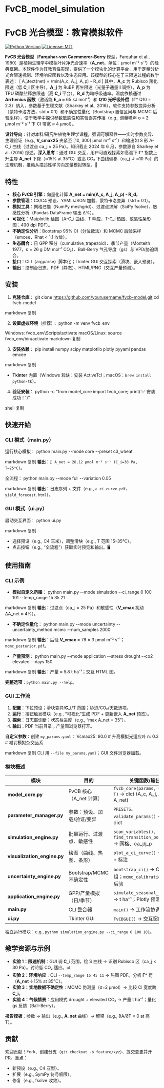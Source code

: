 # FvCB_model_simulation
# FvCB 光合模型：教育模拟软件

[![Python Version](https://img.shields.io/badge/python-3.8%2B-blue.svg)](https://www.python.org/downloads/)
[![License: MIT](https://img.shields.io/badge/License-MIT-yellow.svg)](https://opensource.org/licenses/MIT)

**FvCB 光合模型**（**Farquhar-von Caemmerer-Berry** 模型，Farquhar et al., 1980）是植物生理学中模拟叶片净光合速率（**A_net**，单位：μmol m⁻² s⁻¹）的经典框架。本软件作为其教育性实现，提供了一个模块化的计算平台，用于定量分析光合限速机制、环境响应函数以及生态应用。该模型的核心在于三限速过程的数学表述：
\[
A_\text{net} = \min(A_c, A_j, A_p) - R_d
\]
其中，**A_c** 为 Rubisco 羧化限速（低 **C_i** 区主导），**A_j** 为 RuBP 再生限速（光量子通量 **I** 调控），**A_p** 为 TPU 磷酸盐释放限速（高 **C_i** 平台），**R_d** 为暗呼吸速率。温度依赖通过 **Arrhenius 函数**（激活能 **E_a** ≈ 65 kJ mol⁻¹）和 **Q10 光呼吸补偿**（**Γ*** Q10 = 2.3）纳入，参数基于生理文献（Sharkey et al., 2016）。软件支持参数变异分析（蒙特卡洛方法，std = 0.1）和不确定性量化（Bootstrap 置信区间与 MCMC 后验采样），便于教学中探讨参数敏感性和实验误差传播（e.g., 测量噪声 σ = 2 μmol m⁻² s⁻¹ 下 CI 带宽 ≈ 4 μmol）。

**设计导向**：针对本科/研究生植物生理学课程，强调可解释性——实时参数变异、生理验证（e.g., **V_cmax25** 夹紧至 [10, 300] μmol m⁻² s⁻¹）和输出如 S 形 A-C_i 曲线（过渡点 ca_j ≈ 25 Pa）。知识截止 2024 年 6 月，参数源自 Sharkey et al. (2016) 综述。**深入思考**：通过 GUI 交互，用户可直观探索如高温下 **Γ*** 指数上升主导 **A_net** 下降（≈15% at 35°C）或高 CO₂ 下曲线偏移（ca_j ↓ ≈10 Pa）的生理机制，推动从描述性学习向定量模拟转型。🌱

## 特性
- **核心 FvCB 引擎**：向量化计算 **A_net = min(A_c, A_j, A_p) - R_d**。
- **参数管理**：C3/C4 预设、YAML/JSON 加载、蒙特卡洛变异（std = 0.1）。
- **模拟工具**：网格扫描（NumPy meshgrid）、过渡点求解（SciPy fsolve）、敏感性分析（Pandas DataFrame 输出 Δ%）。
- **可视化**：Matplotlib 绘图（A-C_i 曲线、T 响应、T-C_i 热图、敏感性条形图；400 dpi PDF）。
- **不确定性分析**：Bootstrap 95% CI（分位数法）和 MCMC 后验采样（emcee，Rhat < 1.1 收敛）。
- **生态耦合**：日 GPP 积分（cumulative_trapezoid）、季节产量（Monteith 1977，ε = 26 g DM mol⁻¹ CO₂）、Ball-Berry 气孔导度（gs）与 VPD/胁迫耦合。
- **接口**：CLI（argparse）脚本化；Tkinter GUI 交互探索（滑块、嵌入预览）。
- **输出**：控制台日志、PDF（静态）、HTML/PNG（交互产量预测）。

## 安装
1. **克隆仓库**：
git clone https://github.com/yourusername/fvcb-model.git
cd fvcb-model

markdown
复制

2. **设置虚拟环境**（推荐）：
python -m venv fvcb_env

Windows: fvcb_env\Scripts\activate
macOS/Linux: source fvcb_env/bin/activate
markdown
复制

3. **安装依赖**：
pip install numpy scipy matplotlib plotly pyyaml pandas emcee

markdown
复制
- **Tkinter** 内置（Windows 若缺：安装 ActiveTcl；macOS：`brew install python-tk`）。

4. **验证安装**：
python -c "from model_core import fvcb_core; print('✅ 安装成功！')"

shell
复制

## 快速开始
### CLI 模式（main.py）
运行核心模拟：
python main.py --mode core --preset c3_wheat

markdown
复制
**输出**：`🌅 A_net = 28.12 μmol m⁻² s⁻¹ (C_i=30 Pa, T=25°C)`。

全流程：
python main.py --mode full --variation 0.05

markdown
复制
**输出**：日志序列 + 文件（e.g., `a_ci_curve.pdf`、`yield_forecast.html`）。

### GUI 模式（ui.py）
启动交互界面：
python ui.py

markdown
复制
- 选择预设（e.g., C4 玉米），调整滑块（e.g., T 范围 15–35°C）。
- 点击按钮（e.g., “全流程”）获取实时预览和输出。🖥️

## 使用指南
### CLI 示例
- **模拟自定义范围**：
python main.py --mode simulation --ci_range 0 100 101 --temp_range 15 35 21

markdown
复制
**输出**：过渡点（ca_j ≈ 25 Pa）和敏感性（**V_cmax** 扰动 ΔA_net ≈ 4%）。

- **不确定性量化**：
python main.py --mode uncertainty --uncertainty_method mcmc --num_samples 2000

markdown
复制
**输出**：后验 **V_cmax** ≈ 78 ± 3 μmol m⁻² s⁻¹；`mcmc_posterior.pdf`。

- **产量预测**：
python main.py --mode application --stress drought --co2 elevated --days 150

markdown
复制
**输出**：产量 ≈ 5.8 t ha⁻¹；交互 HTML 图。

**完整选项**：`python main.py --help`。

### GUI 工作流
1. **配置**：下拉预设；滑块变异/**C_i**/T 范围；胁迫/CO₂/天数选项。
2. **运行**：按钮触发模块（e.g., “可视化”生成 PDF + 更新嵌入 **A_net** 预览）。
3. **探索**：日志窗诊断；状态栏进度（e.g., “max A_net = 35”）。
4. **输出**：PDF 当前目录；产量图浏览器打开。

**自定义参数**：创建 `my_params.yaml`：
Vcmax25: 90.0 # 升高模拟光适应叶
n: 0.3 # 减罚模拟杂交品系

markdown
复制
CLI 用 `--file my_params.yaml`；GUI 文件浏览器加载。

### 模块概述
| 模块                  | 目的                                      | 关键函数/输出                  |
|-----------------------|-------------------------------------------|--------------------------------|
| **model_core.py**    | FvCB 核心（A_net 计算）                   | `fvcb_core(params, C_i, I, T)` → dict (A_c, A_j, A_p, A_net) |
| **parameter_manager.py** | 参数：预设、加载/验证/变异              | `PRESETS`、`validate_params()` → 夹紧 dict |
| **simulation_engine.py** | 批量运行、过渡点、敏感性                | `scan_variables()`、`find_transition_points()` → 网格、ca_j/j_p |
| **visualization_engine.py** | 绘图（曲线、热图、条形）               | `plot_a_ci_curve()` → PDF + 标注 |
| **uncertainty_engine.py** | Bootstrap/MCMC 不确定性                 | `bootstrap_ci()` → CI 数组；`mcmc_calibration()` → 后验 |
| **application_engine.py** | GPP/产量模拟（日/季节）                 | `simulate_seasonal_yield()` → t ha⁻¹；Plotly 预测 |
| **main.py**          | CLI 整合器                                | `main()` → 工作流协调          |
| **ui.py**            | Tkinter GUI                               | `FvCBGUI()` → 交互窗口         |

独立运行模块：e.g., `python simulation_engine.py --ci_range 0 100 101`。

## 教学资源与示例
- **实验 1：限速机制**：GUI 调 **C_i** 范围，绘 S 曲线 → 识别 Rubisco 区（ca_j < 30 Pa）。讨论低 CO₂ 适应。📊
- **实验 2：环境响应**：CLI `--temp_range 15 45 11` → 热图 PDF。分析 **Γ*** 罚（**A_net** ↓15% at 35°C）。
- **实验 3：实地数据不确定性**：MCMC 伪测量（σ=2 μmol）→ 比较 CI 宽度跨 **C_i**。
- **实验 4：气候情景**：应用模式 drought + elevated CO₂ → 产量 t ha⁻¹；量化 gs 反馈（Ball-Berry）。

**报告模板**：参数 → 输出（e.g., **A_net** 曲线）→ 解释（e.g., ∂A/∂T < 0 at 高 T）。

## 贡献
欢迎贡献！Fork、创建分支（`git checkout -b feature/xyz`）、提交变更并开 PR。重点：
- 新预设（e.g., C4 亚型）。
- 扩展（e.g., SymPy 符号极限）。
- 修复（e.g., fsolve 收敛）。
